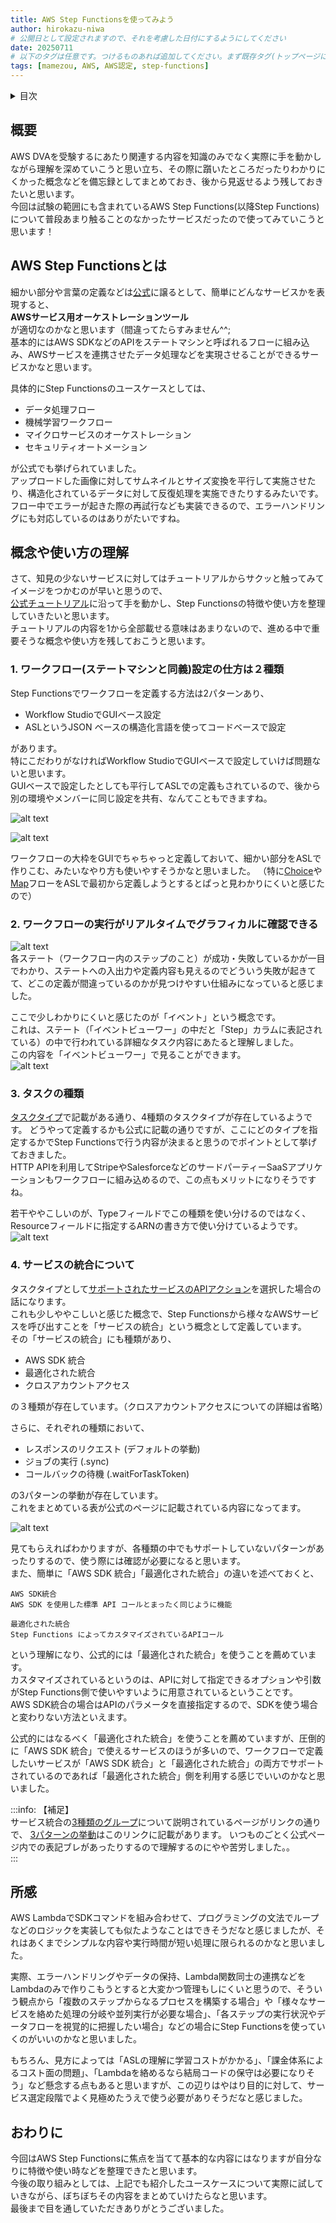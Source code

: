 ```yaml
---
title: AWS Step Functionsを使ってみよう
author: hirokazu-niwa
# 公開日として設定されますので、それを考慮した日付にするようにしてください
date: 20250711
# 以下のタグは任意です。つけるものあれば追加してください。まず既存タグ(トップページにあります)に使えるものがあるかを確認してください。なければ新規に作成してもらって大丈夫です
tags: [mamezou, AWS, AWS認定, step-functions]
---
```

<details>
<summary>目次</summary>

- [概要](#概要)
- [AWS Step Functionsとは](#aws-step-functionsとは)
- [概念や使い方の理解](#概念や使い方の理解)
  - [1. ワークフロー(ステートマシンと同義)設定の仕方は２種類](#1-ワークフローステートマシンと同義設定の仕方は２種類)
  - [2. ワークフローの実行がリアルタイムでグラフィカルに確認できる](#2-ワークフローの実行がリアルタイムでグラフィカルに確認できる)
  - [3. タスクの種類](#3-タスクの種類)
  - [4. サービスの統合について](#4-サービスの統合について)
- [所感](#所感)
- [おわりに](#おわりに)

</details>

## 概要
AWS DVAを受験するにあたり関連する内容を知識のみでなく実際に手を動かしながら理解を深めていこうと思い立ち、その際に躓いたところだったりわかりにくかった概念などを備忘録としてまとめておき、後から見返せるよう残しておきたいと思います。  
今回は試験の範囲にも含まれているAWS Step Functions(以降Step Functions)について普段あまり触ることのなかったサービスだったので使ってみていこうと思います！  
  
## AWS Step Functionsとは
細かい部分や言葉の定義などは[公式](https://docs.aws.amazon.com/ja_jp/step-functions/latest/dg/welcome.html)に譲るとして、簡単にどんなサービスかを表現すると、  
**AWSサービス用オーケストレーションツール**  
が適切なのかなと思います（間違ってたらすみません^^;  
基本的にはAWS SDKなどのAPIをステートマシンと呼ばれるフローに組み込み、AWSサービスを連携させたデータ処理などを実現させることができるサービスかなと思います。  

具体的にStep Functionsのユースケースとしては、    
- データ処理フロー
- 機械学習ワークフロー
- マイクロサービスのオーケストレーション
- セキュリティオートメーション
  
が公式でも挙げられていました。  
アップロードした画像に対してサムネイルとサイズ変換を平行して実施させたり、構造化されているデータに対して反復処理を実施できたりするみたいです。  
フロー中でエラーが起きた際の再試行なども実装できるので、エラーハンドリングにも対応しているのはありがたいですね。  
  
## 概念や使い方の理解  
さて、知見の少ないサービスに対してはチュートリアルからサクッと触ってみてイメージをつかむのが早いと思うので、  
[公式チュートリアル](https://docs.aws.amazon.com/step-functions/latest/dg/getting-started.html)に沿って手を動かし、Step Functionsの特徴や使い方を整理していきたいと思います。  
チュートリアルの内容を1から全部載せる意味はあまりないので、進める中で重要そうな概念や使い方を残しておこうと思います。  
  
### 1. ワークフロー(ステートマシンと同義)設定の仕方は２種類
Step Functionsでワークフローを定義する方法は2パターンあり、
- Workflow StudioでGUIベース設定
- ASLというJSON ベースの構造化言語を使ってコードベースで設定  
  
があります。  
特にこだわりがなければWorkflow StudioでGUIベースで設定していけば問題ないと思います。  
GUIベースで設定したとしても平行してASLでの定義もされているので、後から別の環境やメンバーに同じ設定を共有、なんてこともできますね。  
  
![alt text](image-2.png)  
  
![alt text](image-3.png)  
  
ワークフローの大枠をGUIでちゃちゃっと定義しておいて、細かい部分をASLで作りこむ、みたいなやり方も使いやすそうかなと思いました。
（特に[Choice](https://docs.aws.amazon.com/ja_jp/step-functions/latest/dg/state-choice.html)や[Map](https://docs.aws.amazon.com/ja_jp/step-functions/latest/dg/state-map.html)フローをASLで最初から定義しようとするとぱっと見わかりにくいと感じたので）  
  
### 2. ワークフローの実行がリアルタイムでグラフィカルに確認できる
![alt text](image.png)  
各ステート（ワークフロー内のステップのこと）が成功・失敗しているかが一目でわかり、ステートへの入出力や定義内容も見えるのでどういう失敗が起きてて、どこの定義が間違っているのかが見つけやすい仕組みになっていると感じました。  
  
ここで少しわかりにくいと感じたのが「イベント」という概念です。  
これは、ステート（「イベントビューワー」の中だと「Step」カラムに表記されている）の中で行われている詳細なタスク内容にあたると理解しました。  
この内容を「イベントビューワー」で見ることができます。  
![alt text](image-1.png)  
  
### 3. タスクの種類  
[タスクタイプ](https://docs.aws.amazon.com/ja_jp/step-functions/latest/dg/state-task.html#task-types)で記載がある通り、4種類のタスクタイプが存在しているようです。
どうやって定義するかも公式に記載の通りですが、ここにどのタイプを指定するかでStep Functionsで行う内容が決まると思うのでポイントとして挙げておきました。  
HTTP APIを利用してStripeやSalesforceなどのサードパーティーSaaSアプリケーションもワークフローに組み込めるので、この点もメリットになりそうですね。  
  
若干ややこしいのが、Typeフィールドでこの種類を使い分けるのではなく、Resourceフィールドに指定するARNの書き方で使い分けているようです。  
![alt text](image-6.png)  
  
### 4. サービスの統合について  
タスクタイプとして[サポートされたサービスのAPIアクション](https://docs.aws.amazon.com/ja_jp/step-functions/latest/dg/state-task.html#state-task-connector)を選択した場合の話になります。  
これも少しややこしいと感じた概念で、Step Functionsから様々なAWSサービスを呼び出すことを「サービスの統合」という概念として定義しています。  
その「サービスの統合」にも種類があり、
- AWS SDK 統合
- 最適化された統合
- クロスアカウントアクセス
  
の３種類が存在しています。（クロスアカウントアクセスについての詳細は省略）  
  
さらに、それぞれの種類において、  
- レスポンスのリクエスト (デフォルトの挙動) 
- ジョブの実行 (.sync) 
- コールバックの待機 (.waitForTaskToken)  
  
の3パターンの挙動が存在しています。  
これをまとめている表が公式のページに記載されている内容になってます。  
  
![alt text](image-4.png)  
  
見てもらえればわかりますが、各種類の中でもサポートしていないパターンがあったりするので、使う際には確認が必要になると思います。  
また、簡単に「AWS SDK 統合」「最適化された統合」の違いを述べておくと、  
```  
AWS SDK統合
AWS SDK を使用した標準 API コールとまったく同じように機能

最適化された統合
Step Functions によってカスタマイズされているAPIコール
```  
という理解になり、公式的には「最適化された統合」を使うことを薦めています。  
カスタマイズされているというのは、APIに対して指定できるオプションや引数がStep Functions側で使いやすいように用意されているということです。  
AWS SDK統合の場合はAPIのパラメータを直接指定するので、SDKを使う場合と変わりない方法といえます。  

公式的にはなるべく「最適化された統合」を使うことを薦めていますが、圧倒的に「AWS SDK 統合」で使えるサービスのほうが多いので、ワークフローで定義したいサービスが「AWS SDK 統合」と「最適化された統合」の両方でサポートされているのであれば「最適化された統合」側を利用する感じでいいのかなと思いました。  
  
:::info: 【補足】  
サービス統合の[3種類のグループ](https://docs.aws.amazon.com/ja_jp/step-functions/latest/dg/integrate-services.html)について説明されているページがリンクの通りで、
[3パターンの挙動](https://docs.aws.amazon.com/ja_jp/step-functions/latest/dg/integrate-optimized.html)はこのリンクに記載があります。
いつものごとく公式ページ内での表記ブレがあったりするので理解するのにやや苦労しました。。  
:::  
  
## 所感
AWS LambdaでSDKコマンドを組み合わせて、プログラミングの文法でループなどのロジックを実装しても似たようなことはできそうだなと感じましたが、それはあくまでシンプルな内容や実行時間が短い処理に限られるのかなと思いました。  
  
実際、エラーハンドリングやデータの保持、Lambda関数同士の連携などをLambdaのみで作りこもうとすると大変かつ管理もしにくいと思うので、そういう観点から「複数のステップからなるプロセスを構築する場合」や「様々なサービスを絡めた処理の分岐や並列実行が必要な場合」、「各ステップの実行状況やデータフローを視覚的に把握したい場合」などの場合にStep Functionsを使っていくのがいいのかなと思いました。  
  
もちろん、見方によっては「ASLの理解に学習コストがかかる」、「課金体系によるコスト面の問題」、「Lambdaを絡めるなら結局コードの保守は必要になりそう」など懸念する点もあると思いますが、この辺りはやはり目的に対して、サービス選定段階でよく見極めたうえで使う必要がありそうだなと感じました。  
  
## おわりに  
今回はAWS Step Functionsに焦点を当てて基本的な内容にはなりますが自分なりに特徴や使い時などを整理できたと思います。  
今後の取り組みとしては、上記でも紹介したユースケースについて実際に試していきながら、ぼちぼちその内容をまとめていけたらなと思います。  
最後まで目を通していただきありがとうございました。  


